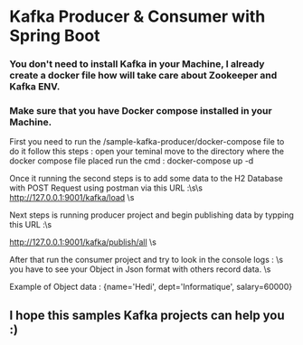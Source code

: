 # Kafka Producer & Consumer with Spring Boot 
### You don't need to install Kafka in your Machine, I already create a docker file how will take care about Zookeeper and Kafka ENV.
### Make sure that you have Docker compose installed in your Machine.
First you need to run the /sample-kafka-producer/docker-compose file to do it follow this steps :
open your teminal 
move to the directory where the docker compose file placed
run the cmd : docker-compose up -d

Once it running the second steps is to add some data to the H2 Database with POST Request using postman via this URL :\s\s http://127.0.0.1:9001/kafka/load \s

Next steps is running producer project and begin publishing data by typping this URL :\s

http://127.0.0.1:9001/kafka/publish/all \s

After that run the consumer project and try to look in the console logs : \s
you have to see your Object in Json format with others record data. \s

Example of Object data : {name='Hedi', dept='Informatique', salary=60000}


## I hope this samples Kafka projects can help you :) 
